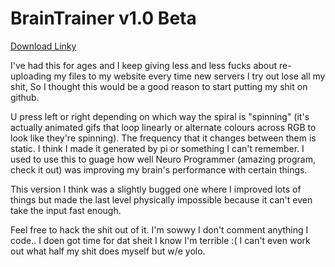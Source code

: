 BrainTrainer v1.0 Beta
============

<a href="https://github.com/Tophness/BrainTrainer/blob/master/BrainTrainer/bin/Release/BrainTrainer.exe">Download Linky</a>

I've had this for ages and I keep giving less and less fucks about re-uploading my files to my website every time new servers I try out lose all my shit,
So I thought this would be a good reason to start putting my shit on github.

U press left or right depending on which way the spiral is "spinning" (it's actually animated gifs that loop linearly or alternate colours across RGB to look like they're spinning).
The frequency that it changes between them is static. I think I made it generated by pi or something I can't remember.
I used to use this to guage how well Neuro Programmer (amazing program, check it out) was improving my brain's performance with certain things.

This version I think was a slightly bugged one where I improved lots of things but made the last level physically impossible because it can't even take the input fast enough.

Feel free to hack the shit out of it.
I'm sowwy I don't comment anything I code.. I doen got time for dat sheit I know I'm terrible :(
I can't even work out what half my shit does myself but w/e yolo.
